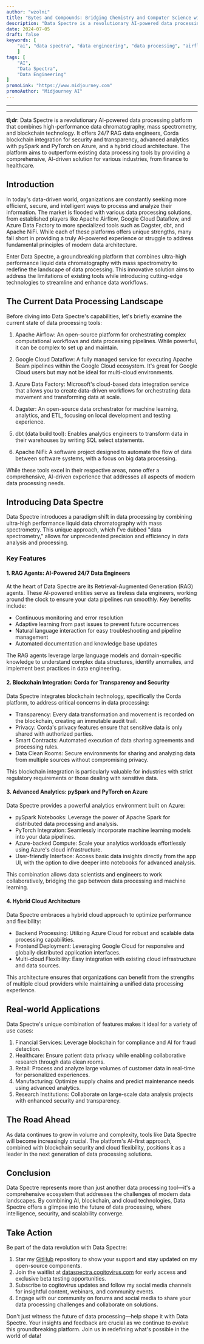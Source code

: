 ```yaml
---
author: "wzolni"
title: "Bytes and Compounds: Bridging Chemistry and Computer Science with DataSpectra"
description: "Data Spectre is a revolutionary AI-powered data processing platform that combines high-performance data chromatography, mass spectrometry, and blockchain technology. It offers 24/7 RAG data engineers, Corda blockchain integration for security and transparency, advanced analytics with pySpark and PyTorch on Azure, and a hybrid cloud architecture. The platform aims to outperform existing data processing tools by providing a comprehensive, AI-driven solution for various industries, from finance to healthcare."
date: 2024-07-05
draft: false
keywords: [
    "ai", "data spectra", "data engineering", "data processing", "airflow", "dagster", "kestra", "aws glue", "dbt", "nifi"
    ]
tags: [
    "AI",
    "Data Spectra",
    "Data Engineering"
]
promoLink: "https://www.midjourney.com"
promoAuthor: "Midjourney AI"
---
```


---
---
**tl;dr**: Data Spectre is a revolutionary AI-powered data processing platform that combines high-performance data chromatography, mass spectrometry, and blockchain technology. It offers 24/7 RAG data engineers, Corda blockchain integration for security and transparency, advanced analytics with pySpark and PyTorch on Azure, and a hybrid cloud architecture. The platform aims to outperform existing data processing tools by providing a comprehensive, AI-driven solution for various industries, from finance to healthcare.

## Introduction

In today's data-driven world, organizations are constantly seeking more efficient, secure, and intelligent ways to process and analyze their information. The market is flooded with various data processing solutions, from established players like Apache Airflow, Google Cloud Dataflow, and Azure Data Factory to more specialized tools such as Dagster, dbt, and Apache NiFi. While each of these platforms offers unique strengths, many fall short in providing a truly AI-powered experience or struggle to address fundamental principles of modern data architecture.

Enter Data Spectre, a groundbreaking platform that combines ultra-high performance liquid data chromatography with mass spectrometry to redefine the landscape of data processing. This innovative solution aims to address the limitations of existing tools while introducing cutting-edge technologies to streamline and enhance data workflows.

## The Current Data Processing Landscape

Before diving into Data Spectre's capabilities, let's briefly examine the current state of data processing tools:

1. Apache Airflow: An open-source platform for orchestrating complex computational workflows and data processing pipelines. While powerful, it can be complex to set up and maintain.

2. Google Cloud Dataflow: A fully managed service for executing Apache Beam pipelines within the Google Cloud ecosystem. It's great for Google Cloud users but may not be ideal for multi-cloud environments.

3. Azure Data Factory: Microsoft's cloud-based data integration service that allows you to create data-driven workflows for orchestrating data movement and transforming data at scale.

4. Dagster: An open-source data orchestrator for machine learning, analytics, and ETL, focusing on local development and testing experience.

5. dbt (data build tool): Enables analytics engineers to transform data in their warehouses by writing SQL select statements.

6. Apache NiFi: A software project designed to automate the flow of data between software systems, with a focus on big data processing.

While these tools excel in their respective areas, none offer a comprehensive, AI-driven experience that addresses all aspects of modern data processing needs.

## Introducing Data Spectre

Data Spectre introduces a paradigm shift in data processing by combining ultra-high performance liquid data chromatography with mass spectrometry. This unique approach, which I've dubbed "data spectrometry," allows for unprecedented precision and efficiency in data analysis and processing.

### Key Features

#### 1. RAG Agents: AI-Powered 24/7 Data Engineers

At the heart of Data Spectre are its Retrieval-Augmented Generation (RAG) agents. These AI-powered entities serve as tireless data engineers, working around the clock to ensure your data pipelines run smoothly. Key benefits include:

- Continuous monitoring and error resolution
- Adaptive learning from past issues to prevent future occurrences
- Natural language interaction for easy troubleshooting and pipeline management
- Automated documentation and knowledge base updates

The RAG agents leverage large language models and domain-specific knowledge to understand complex data structures, identify anomalies, and implement best practices in data engineering.

#### 2. Blockchain Integration: Corda for Transparency and Security

Data Spectre integrates blockchain technology, specifically the Corda platform, to address critical concerns in data processing:

- Transparency: Every data transformation and movement is recorded on the blockchain, creating an immutable audit trail.
- Privacy: Corda's privacy features ensure that sensitive data is only shared with authorized parties.
- Smart Contracts: Automated execution of data sharing agreements and processing rules.
- Data Clean Rooms: Secure environments for sharing and analyzing data from multiple sources without compromising privacy.

This blockchain integration is particularly valuable for industries with strict regulatory requirements or those dealing with sensitive data.

#### 3. Advanced Analytics: pySpark and PyTorch on Azure

Data Spectre provides a powerful analytics environment built on Azure:

- pySpark Notebooks: Leverage the power of Apache Spark for distributed data processing and analysis.
- PyTorch Integration: Seamlessly incorporate machine learning models into your data pipelines.
- Azure-backed Compute: Scale your analytics workloads effortlessly using Azure's cloud infrastructure.
- User-friendly Interface: Access basic data insights directly from the app UI, with the option to dive deeper into notebooks for advanced analysis.

This combination allows data scientists and engineers to work collaboratively, bridging the gap between data processing and machine learning.

#### 4. Hybrid Cloud Architecture

Data Spectre embraces a hybrid cloud approach to optimize performance and flexibility:

- Backend Processing: Utilizing Azure Cloud for robust and scalable data processing capabilities.
- Frontend Deployment: Leveraging Google Cloud for responsive and globally distributed application interfaces.
- Multi-cloud Flexibility: Easy integration with existing cloud infrastructure and data sources.

This architecture ensures that organizations can benefit from the strengths of multiple cloud providers while maintaining a unified data processing experience.

## Real-world Applications

Data Spectre's unique combination of features makes it ideal for a variety of use cases:

1. Financial Services: Leverage blockchain for compliance and AI for fraud detection.
2. Healthcare: Ensure patient data privacy while enabling collaborative research through data clean rooms.
3. Retail: Process and analyze large volumes of customer data in real-time for personalized experiences.
4. Manufacturing: Optimize supply chains and predict maintenance needs using advanced analytics.
5. Research Institutions: Collaborate on large-scale data analysis projects with enhanced security and transparency.

## The Road Ahead

As data continues to grow in volume and complexity, tools like Data Spectre will become increasingly crucial. The platform's AI-first approach, combined with blockchain security and cloud flexibility, positions it as a leader in the next generation of data processing solutions.

## Conclusion

Data Spectre represents more than just another data processing tool—it's a comprehensive ecosystem that addresses the challenges of modern data landscapes. By combining AI, blockchain, and cloud technologies, Data Spectre offers a glimpse into the future of data processing, where intelligence, security, and scalability converge.

## Take Action

Be part of the data revolution with Data Spectre:

1. Star my [GitHub](https://github.com/cogitovirus/uhpldc-ms) repository to show your support and stay updated on my open-source components.
2. Join the waitlist at [dataspectra.cogitovirus.com](dataspectra.cogitovirus.com) for early access and exclusive beta testing opportunities.
3. Subscribe to cogitovirus updates and follow my social media channels for insightful content, webinars, and community events.
4. Engage with our community on forums and social media to share your data processing challenges and collaborate on solutions.

Don't just witness the future of data processing—help shape it with Data Spectre. Your insights and feedback are crucial as we continue to evolve this groundbreaking platform. Join us in redefining what's possible in the world of data!
